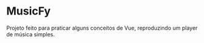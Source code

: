 # MusicFy

Projeto feito para praticar alguns conceitos de Vue, reproduzindo um player de música simples.

